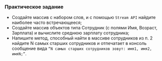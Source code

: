 ### Практическое задание

* Создайте массив с набором слов, и с помощью `Stream API` найдите наиболее часто встречающееся;
* Создайте массив объектов типа Сотрудник (с полями Имя, Возраст, Зарплата) и вычислите среднюю зарплату сотрудника;
* Напишите метод, способный найти в массиве сотрудников из п. 2 найдите N самых старших сотрудников и отпечатает в
консоль сообщение вида `“N самых старших сотрудников зовут: имя1, имя2, имяN;”`.